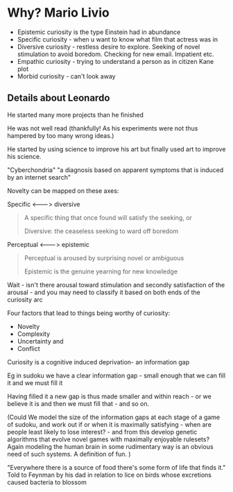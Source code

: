 ﻿# Why? Mario Livio

* Epistemic curiosity is the type Einstein had in abundance
* Specific curiosity - when u want to know what film that actress was in
* Diversive curiosity - restless desire to explore.   Seeking of novel stimulation to avoid boredom. Checking for new email. Impatient etc.
* Empathic curiosity - trying to understand a person as in citizen Kane plot
* Morbid curiosity - can't look away

## Details about Leonardo

He started many more projects than he finished

He was not well read (thankfully! As his experiments were not thus hampered by too many wrong ideas.)

He started by using science to improve his art but finally used art to improve his science.

"Cyberchondria" "a diagnosis based on apparent symptoms that is induced by an internet search"

Novelty can be mapped on these axes:

Specific <---> diversive

> A specific thing that once found will satisfy the seeking, or
>
> Diversive: the ceaseless seeking to ward off boredom

Perceptual <---> epistemic

> Perceptual is aroused by surprising novel or ambiguous
>
> Epistemic is the genuine yearning for new knowledge

Wait - isn't there arousal toward stimulation and secondly satisfaction of the arousal - and you may need to classify it based on both ends of the curiosity arc

Four factors that lead to things being worthy of curiosity:

* Novelty
* Complexity
* Uncertainty and
* Conflict

Curiosity is a cognitive induced deprivation- an information gap

Eg in sudoku we have a clear information gap - small enough that we can fill it and we must fill it

Having filled it a new gap is thus made smaller and within reach - or we believe it is and then we must fill that - and so on.

(Could We model the size of the information gaps at each stage of a game of sudoku, and work out if or when it is maximally satisfying - when are people least likely to lose interest? - and from this develop genetic algorithms that evolve novel games with maximally enjoyable rulesets? Again modeling the human brain in some rudimentary way is an obvious need of such systems. A definition of fun. )

"Everywhere there is a source of food there's some form of life that finds it." Told to Feynman by his dad in relation to lice on birds whose excretions caused bacteria to blossom
